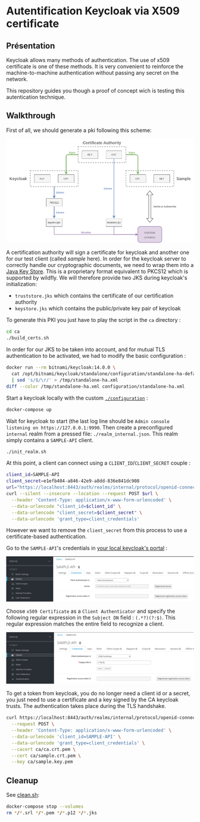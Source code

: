 Autentification Keycloak via X509 certificate
=============================================

Présentation
------------

Keycloak allows many methods of authentication. The use of x509 certificate is one of these methods. It is very convenient to reinforce the machine-to-machine authentication without passing any secret on the network.

This repository guides you though a proof of concept wich is testing this autentication technique.

Walkthrough
-----------

First of all, we should generate a pki following this scheme:

![pki_diagram](.github/pki_diagram.png)

A certification authority will sign a certificate for keycloak and another one for our test client (called *sample* here). In order for the keycloak server to correctly handle our cryptographic documents, we need to wrap them into a [Java Key Store](https://en.wikipedia.org/wiki/Java_KeyStore). This is a proprietary format equivalent to PKCS12 which is supported by wildfly. We will therefore provide two JKS during keycloak's initialization:

-	`truststore.jks` which contains the certificate of our certification authority
-	`keystore.jks` which contains the public/private key pair of keycloak

To generate this PKI you just have to play the script in the `ca` directory :

```bash
cd ca
./build_certs.sh
```

In order for our JKS to be taken into account, and for mutual TLS authentication to be activated, we had to modify the basic configuration :

```bash
docker run --rm bitnami/keycloak:14.0.0 \
  cat /opt/bitnami/keycloak/standalone/configuration/standalone-ha-default.xml 2> /dev/null \
  | sed 's/$/\r/' > /tmp/standalone-ha.xml
diff --color /tmp/standalone-ha.xml configuration/standalone-ha.xml
```

Start a keycloak locally with the custom [`./configuration`](./configuration) :

```bash
docker-compose up
```

Wait for keycloak to start (the last log line should be `Admin console listening on https://127.0.0.1:9990`. Then create a preconfigured `internal` realm from a pressed file: `./realm_internal.json`. This realm simply contains a `SAMPLE-API` client.

```bash
./init_realm.sh
```

At this point, a client can connect using a `CLIENT_ID`/`CLIENT_SECRET` couple :

```bash
client_id=SAMPLE-API
client_secret=e1efb404-a846-42e9-a8dd-836e841dc908
url="https://localhost:8443/auth/realms/internal/protocol/openid-connect/token"
curl --silent --insecure --location --request POST $url \
  --header 'Content-Type: application/x-www-form-urlencoded' \
  --data-urlencode "client_id=$client_id" \
  --data-urlencode "client_secret=$client_secret" \
  --data-urlencode 'grant_type=client_credentials'
```

However we want to remove the `client_secret` from this process to use a certificate-based authentication.

Go to the `SAMPLE-API`'s credentials in [your local keycloak's portal](https://localhost:8443/auth/admin/master/console/#/realms/internal/clients) :

![client credentials](.github/screenshot-step1.png)

Choose `x509 Certificate` as a `Client Authenticator` and specify the following regular expression in the `Subject DN` field : `(.*?)(?:$)`. This regular expression matches the entire field to recognize a client.

![credentials configuration](.github/screenshot-step2.png)

To get a token from keycloak, you do no longer need a client id or a secret, you just need to use a certificate and a key signed by the CA keycloak trusts. The authentication takes place during the TLS handshake.

```bash
curl https://localhost:8443/auth/realms/internal/protocol/openid-connect/token \
  --request POST \
  --header 'Content-Type: application/x-www-form-urlencoded' \
  --data-urlencode 'client_id=SAMPLE-API' \
  --data-urlencode 'grant_type=client_credentials' \
  --cacert ca/ca.crt.pem \
  --cert ca/sample.crt.pem \
  --key ca/sample.key.pem
```

Cleanup
-------

See [clean.sh](./clean.sh):

```bash
docker-compose stop --volumes
rm */*.srl */*.pem */*.p12 */*.jks
```

